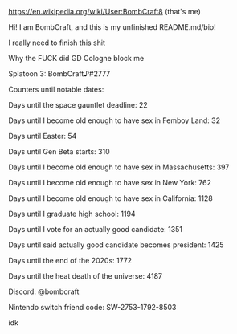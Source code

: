 https://en.wikipedia.org/wiki/User:BombCraft8 (that's me)

Hi! I am BombCraft, and this is my unfinished README.md/bio!

I really need to finish this shit

Why the FUCK did GD Cologne block me

Splatoon 3: BombCraft♪#2777

Counters until notable dates:

Days until the space gauntlet deadline: 22

Days until I become old enough to have sex in Femboy Land: 32

Days until Easter: 54

Days until Gen Beta starts: 310

Days until I become old enough to have sex in Massachusetts: 397

Days until I become old enough to have sex in New York: 762

Days until I become old enough to have sex in California: 1128

Days until I graduate high school: 1194

Days until I vote for an actually good candidate: 1351

Days until said actually good candidate becomes president: 1425

Days until the end of the 2020s: 1772

Days until the heat death of the universe: 4187

Discord: @bombcraft

Nintendo switch friend code: SW-2753-1792-8503

idk
